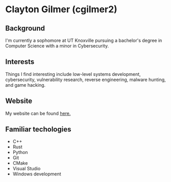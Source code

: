 # Clayton Gilmer (cgilmer2)

## Background
I'm currently a sophomore at UT Knoxville pursuing a bachelor's degree in Computer Science with a minor in Cybersecurity.  

## Interests
Things I find interesting include low-level systems development, cybersecurity, vulnerability research, reverse engineering, malware hunting, and game hacking.

## Website
My website can be found [here.](https://netadr.github.io/)

## Familiar techologies
- C++
- Rust
- Python
- Git
- CMake
- Visual Studio 
- Windows development
